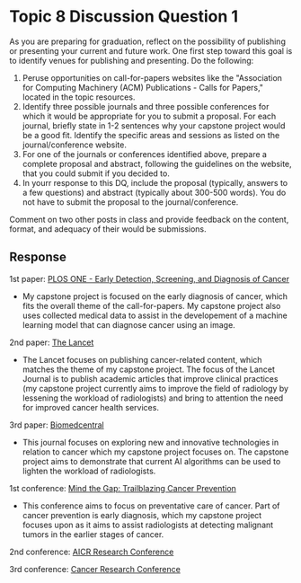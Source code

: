 # Topic 8 Discussion Question 1

As you are preparing for graduation, reflect on the possibility of publishing or presenting your current and future work. One first step toward this goal is to identify venues for publishing and presenting. Do the following:

1. Peruse opportunities on call-for-papers websites like the "Association for Computing Machinery (ACM) Publications - Calls for Papers," located in the topic resources.
2. Identify three possible journals and three possible conferences for which it would be appropriate for you to submit a proposal. For each journal, briefly state in 1-2 sentences why your capstone project would be a good fit. Identify the specific areas and sessions as listed on the journal/conference website.
3. For one of the journals or conferences identified above, prepare a complete proposal and abstract, following the guidelines on the website, that you could submit if you decided to.
4. In yourr response to this DQ,  include the proposal (typically, answers to a few questions) and abstract (typically about 300-500 words). You do not have to submit the proposal to the journal/conference.

Comment on two other posts in class and provide feedback on the content, format, and adequacy of their would be submissions.

## Response

1st paper: [PLOS ONE - Early Detection, Screening, and Diagnosis of Cancer](https://collections.plos.org/call-for-papers/early-detection-screening-and-diagnosis-of-cancer/)
- My capstone project is focused on the early diagnosis of cancer, which fits the overall theme of the call-for-papers. My capstone project also uses collected medical data to assist in the developement of a machine learning model that can diagnose cancer using an image.

2nd paper: [The Lancet](https://www.thelancet.com/lancet/about?dgcid=hubspot_landing-page_lancetgrouponcology22&hsCtaTracking=fcaee0aa-219e-4b22-af31-eb0c6fa894c7%7C91978063-5c1a-406c-96a6-2d785a928cd9)

- The Lancet focuses on publishing cancer-related content, which matches the theme of my capstone project. The focus of the Lancet Journal is to publish academic articles that improve clinical practices (my capstone project currently aims to improve the field of radiology by lessening the workload of radiologists) and bring to attention the need for improved cancer health services.

3rd paper: [Biomedcentral](https://www.biomedcentral.com/collections/aicancerdiagnosis)

- This journal focuses on exploring new and innovative technologies in relation to cancer which my capstone project focuses on. The capstone project aims to demonstrate that current AI algorithms can be used to lighten the workload of radiologists.

1st conference: [Mind the Gap: Trailblazing Cancer Prevention](https://www.eacr.org/conference/cancerprevention2023?utm_source=hub&utm_medium=web&utm_campaign=vMTG23)

- This conference aims to focus on preventative care of cancer. Part of cancer prevention is early diagnosis, which my capstone project focuses upon as it aims to assist radiologists at detecting malignant tumors in the earlier stages of cancer.

2nd conference: [AICR Research Conference](https://www.aicr.org/research/aicr-research-conference/)

3rd conference: [Cancer Research Conference](https://cancerresearchconference.org/)
